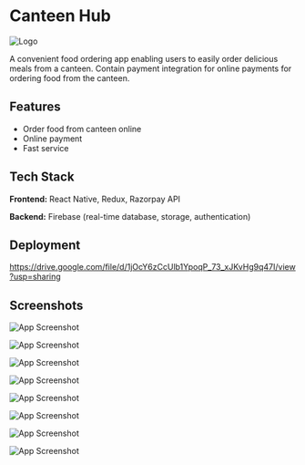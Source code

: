 # Canteen Hub

![Logo](https://canteenhub.onrender.com/images/logo.png)

A convenient food ordering app enabling users to easily order delicious meals from a canteen. Contain payment integration for online payments for ordering food from the canteen.

## Features

- Order food from canteen online
- Online payment
- Fast service

## Tech Stack

**Frontend:** React Native, Redux, Razorpay API

**Backend:** Firebase (real-time database, storage, authentication)

## Deployment

https://drive.google.com/file/d/1jOcY6zCcUlb1YpoqP_73_xJKvHg9q47I/view?usp=sharing

## Screenshots

![App Screenshot](https://firebasestorage.googleapis.com/v0/b/canteenhub-ef590.appspot.com/o/screenshots%2Fcanteenhub%20-%20screen-1.png?alt=media&token=9fb52c0e-cef6-4c84-9d8e-7c86dbed7738)

![App Screenshot](https://firebasestorage.googleapis.com/v0/b/canteenhub-ef590.appspot.com/o/screenshots%2Fcanteenhub%20-%20screen-2.png?alt=media&token=3f1b7809-c476-4064-b4bb-e60edddb3cee)

![App Screenshot](https://firebasestorage.googleapis.com/v0/b/canteenhub-ef590.appspot.com/o/screenshots%2Fcanteenhub%20-%20screen-3.png?alt=media&token=30f519c7-dbce-43f5-b56c-ac2f735e21a8)

![App Screenshot](https://firebasestorage.googleapis.com/v0/b/canteenhub-ef590.appspot.com/o/screenshots%2Fcanteenhub%20-%20screen-4.png?alt=media&token=0219451f-aee8-4c1e-90f6-b5564b89d373)

![App Screenshot](https://firebasestorage.googleapis.com/v0/b/canteenhub-ef590.appspot.com/o/screenshots%2Fcanteenhub%20-%20screen-5.png?alt=media&token=f3530edf-e5c6-4d88-bbc8-03ec620a9c09)

![App Screenshot](https://firebasestorage.googleapis.com/v0/b/canteenhub-ef590.appspot.com/o/screenshots%2Fcanteenhub%20-%20screen-6.png?alt=media&token=efceef8d-061e-442d-b464-67359843e353)

![App Screenshot](https://firebasestorage.googleapis.com/v0/b/canteenhub-ef590.appspot.com/o/screenshots%2Fcanteenhub%20-%20screen-7.png?alt=media&token=6222ec31-fa0d-46e4-8262-02b1a980a91c)

![App Screenshot](https://firebasestorage.googleapis.com/v0/b/canteenhub-ef590.appspot.com/o/screenshots%2Fcanteenhub%20-%20screen-8.png?alt=media&token=146c9bb8-4ada-42e2-b63c-1e4a2ee010f6)
